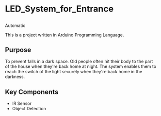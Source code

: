 # LED_System_for_Entrance
## 
Automatic 

This is a project written in Arduino Programming Language.

## Purpose
To prevent falls in a dark space. Old people often hit their body to the part of the house when they're back home at night. The system enables them to reach the switch of the light securely when they're back home in the darkness.

## Key Components
- IR Sensor
- Object Detection
